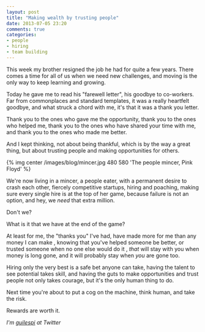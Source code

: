 ```yaml
---
layout: post
title: "Making wealth by trusting people"
date: 2013-07-05 23:20
comments: true
categories: 
- people
- hiring
- team building
---
```

This week my brother resigned the job he had for quite a few years. There comes a time for all of us when we need new challenges, 
and moving is the only way to keep learning and growing.

Today he gave me to read his "farewell letter", his goodbye to co-workers. Far from commonplaces and standard templates,
 it was a really heartfelt goodbye, and what struck a chord with me, it's that it was a thank you letter.

Thank you to the ones who gave me the opportunity, thank you to the ones who helped me,
 thank you to the ones who have shared your time with me, and thank you to the ones who made me better.

And I kept thinking, not about being thankful, which is by the way a great thing,
 but about trusting people and making opportunities for others.

{% img center /images/blog/mincer.jpg 480 580 'The people mincer, Pink Floyd' %}  

We're now living in a mincer, a people eater, with a permanent desire to crash each other,
 fiercely competitive startups, hiring and poaching, making sure every single hire is at the top of her game,
 because failure is not an option, and hey, we _need_ that extra million.

Don't we?

What is it that we have at the end of the game? 

At least for me, the "thanks you" I've had, have made more for me than any money I can make
, knowing that you've helped someone be better, or trusted someone when no one else would do it
, _that_ will stay with you when money is long gone, and it will probably stay when _you_ are gone too.

Hiring only the very best is a safe bet anyone can take, having the talent to see potential takes skill,
 and having the guts to make opportunities and trust people not only takes courage, but it's the only human thing to do.

Next time you're about to put a cog on the machine, think human, and take the risk.

Rewards are worth it.

_I'm [guilespi][1] at Twitter_

[1]: http://www.twitter.com/guilespi

